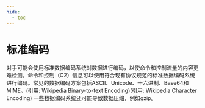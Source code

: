 ```yaml
---
hide:
  - toc
---
```


# 标准编码

对手可能会使用标准数据编码系统对数据进行编码，以使命令和控制流量的内容更难检测。命令和控制（C2）信息可以使用符合现有协议规范的标准数据编码系统进行编码。常见的数据编码方案包括ASCII、Unicode、十六进制、Base64和MIME。(引用: Wikipedia Binary-to-text Encoding)(引用: Wikipedia Character Encoding) 一些数据编码系统还可能导致数据压缩，例如gzip。
